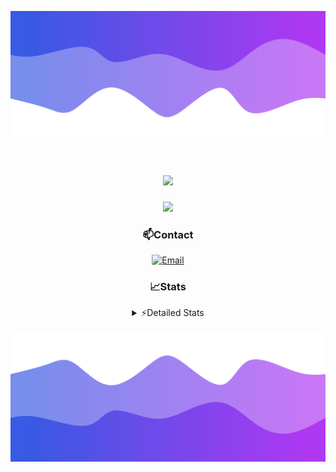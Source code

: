 ![Header](./header.png)
<div align="center">

<h1 align="center">
  <a href="https://git.io/typing-svg">
    <img src="https://readme-typing-svg.herokuapp.com/?lines=Hello,+There!+👋;This+is+chicho.;CEO+on+Hely+Development....;&center=true&size=25">
  </a>
</h1>
  
<p align="center">
  <img src="https://lanyard.cnrad.dev/api/852683595378196480" />
</p>

### 📫Contact
  [![Email](https://img.shields.io/badge/Email-gastondalla@gmail.com-04619f?style=for-the-badge&logo=gmail&logoColor=white)](mailto:gastondalla@gmail.com)
</br>  
### 📈Stats
<details>
    <summary> ⚡Detailed Stats</summary>
    <br/>

<!--START_SECTION:waka-->
![Code Time](http://img.shields.io/badge/Code%20Time-156%20hrs%2055%20mins-blue)

![Profile Views](http://img.shields.io/badge/Profile%20Views-1-blue)

**🐱 My GitHub Data** 

> 📦 37.6 kB Used in GitHub's Storage 
 > 
> 🏆 7 Contributions in the Year 2023
 > 
> 🚫 Not Opted to Hire
 > 
> 📜 6 Public Repositories 
 > 
> 🔑 9 Private Repositories 
 > 
**I'm a Night 🦉** 

```text
🌞 Morning                14 commits          █░░░░░░░░░░░░░░░░░░░░░░░░   04.29 % 
🌆 Daytime                49 commits          ████░░░░░░░░░░░░░░░░░░░░░   15.03 % 
🌃 Evening                153 commits         ████████████░░░░░░░░░░░░░   46.93 % 
🌙 Night                  110 commits         ████████░░░░░░░░░░░░░░░░░   33.74 % 
```
📅 **I'm Most Productive on Tuesday** 

```text
Monday                   25 commits          ██░░░░░░░░░░░░░░░░░░░░░░░   07.67 % 
Tuesday                  65 commits          █████░░░░░░░░░░░░░░░░░░░░   19.94 % 
Wednesday                61 commits          █████░░░░░░░░░░░░░░░░░░░░   18.71 % 
Thursday                 32 commits          ██░░░░░░░░░░░░░░░░░░░░░░░   09.82 % 
Friday                   43 commits          ███░░░░░░░░░░░░░░░░░░░░░░   13.19 % 
Saturday                 48 commits          ████░░░░░░░░░░░░░░░░░░░░░   14.72 % 
Sunday                   52 commits          ████░░░░░░░░░░░░░░░░░░░░░   15.95 % 
```


📊 **This Week I Spent My Time On** 

```text
🕑︎ Time Zone: America/Argentina/Buenos_Aires

💬 Programming Languages: 
C#                       8 hrs 38 mins       ██████████░░░░░░░░░░░░░░░   38.29 % 
Other                    3 hrs 30 mins       ████░░░░░░░░░░░░░░░░░░░░░   15.55 % 
HTML                     3 hrs 17 mins       ████░░░░░░░░░░░░░░░░░░░░░   14.57 % 
JavaScript               2 hrs 39 mins       ███░░░░░░░░░░░░░░░░░░░░░░   11.77 % 
Python                   2 hrs 20 mins       ███░░░░░░░░░░░░░░░░░░░░░░   10.40 % 

🔥 Editors: 
Visual Studio            12 hrs 5 mins       █████████████░░░░░░░░░░░░   53.59 % 
VS Code                  10 hrs 28 mins      ████████████░░░░░░░░░░░░░   46.41 % 

🐱‍💻 Projects: 
Palometa                 9 hrs 58 mins       ███████████░░░░░░░░░░░░░░   44.20 % 
Unknown Project          7 hrs 17 mins       ████████░░░░░░░░░░░░░░░░░   32.30 % 
Coder                    3 hrs 11 mins       ████░░░░░░░░░░░░░░░░░░░░░   14.11 % 
StringExtractor          1 hr 6 mins         █░░░░░░░░░░░░░░░░░░░░░░░░   04.93 % 
SS Help                  39 mins             █░░░░░░░░░░░░░░░░░░░░░░░░   02.90 % 

💻 Operating System: 
Windows                  22 hrs 33 mins      █████████████████████████   100.00 % 
```

**I Mostly Code in JavaScript** 

```text
JavaScript               8 repos             █████████░░░░░░░░░░░░░░░░   36.36 % 
CSS                      3 repos             ███░░░░░░░░░░░░░░░░░░░░░░   13.64 % 
C#                       2 repos             ██░░░░░░░░░░░░░░░░░░░░░░░   09.09 % 
Python                   2 repos             ██░░░░░░░░░░░░░░░░░░░░░░░   09.09 % 
Batchfile                1 repo              █░░░░░░░░░░░░░░░░░░░░░░░░   04.55 % 
```




 Last Updated on 20/06/2023 08:15:36 UTC
<!--END_SECTION:waka-->
</details>

![Footer](./footer.png)
